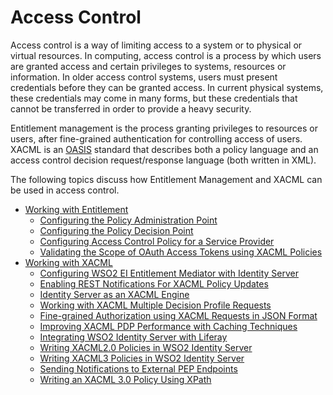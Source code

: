 # Access Control

Access control is a way of limiting access to a system or to physical or
virtual resources. In computing, access control is a process by which
users are granted access and certain privileges to systems, resources or
information. In older access control systems, users must present
credentials before they can be granted access. In current physical
systems, these credentials may come in many forms, but these credentials
that cannot be transferred in order to provide a heavy security.

Entitlement management is the process granting privileges to resources
or users, after fine-grained authentication for controlling access of
users. XACML is an [OASIS](http://www.oasis-open.org) standard that
describes both a policy language and an access control decision
request/response language (both written in XML).

The following topics discuss how Entitlement Management and XACML can be
used in access control.

-   [Working with Entitlement](_Working_with_Entitlement_)
    -   [Configuring the Policy Administration
        Point](../../tutorials/configuring-the-policy-administration-point)
    -   [Configuring the Policy Decision
        Point](_Configuring_the_Policy_Decision_Point_)
    -   [Configuring Access Control Policy for a Service
        Provider](_Configuring_Access_Control_Policy_for_a_Service_Provider_)
    -   [Validating the Scope of OAuth Access Tokens using XACML
        Policies](_Validating_the_Scope_of_OAuth_Access_Tokens_using_XACML_Policies_)
-   [Working with XACML](_Working_with_XACML_)
    -   [Configuring WSO2 EI Entitlement Mediator with Identity
        Server](../../tutorials/configuring-wso2-ei-entitlement-mediator-with-identity-server)
    -   [Enabling REST Notifications For XACML Policy
        Updates](../../tutorials/enabling-rest-notifications-for-xacml-policy-updates)
    -   [Identity Server as an XACML
        Engine](../../tutorials/identity-server-as-an-xacml-engine)
    -   [Working with XACML Multiple Decision Profile
        Requests](../../tutorials/working-with-xacml-multiple-decision-profile-requests)
    -   [Fine-grained Authorization using XACML Requests in JSON
        Format](../../tutorials/fine-grained-authorization-using-xacml-requests-in-json-format)
    -   [Improving XACML PDP Performance with Caching
        Techniques](../../tutorials/improving-xacml-pdp-performance-with-caching-techniques)
    -   [Integrating WSO2 Identity Server with
        Liferay](../../tutorials/integrating-wso2-identity-server-with-liferay)
    -   [Writing XACML2.0 Policies in WSO2 Identity
        Server](../../tutorials/writing-xacml2.0-policies-in-wso2-identity-server)
    -   [Writing XACML3 Policies in WSO2 Identity
        Server](../../tutorials/writing-xacml3-policies-in-wso2-identity-server)
    -   [Sending Notifications to External PEP
        Endpoints](../../tutorials/sending-notifications-to-external-pep-endpoints)
    -   [Writing an XACML 3.0 Policy Using
        XPath](../../tutorials/writing-a-xacml-3.0-policy-using-xpath)
